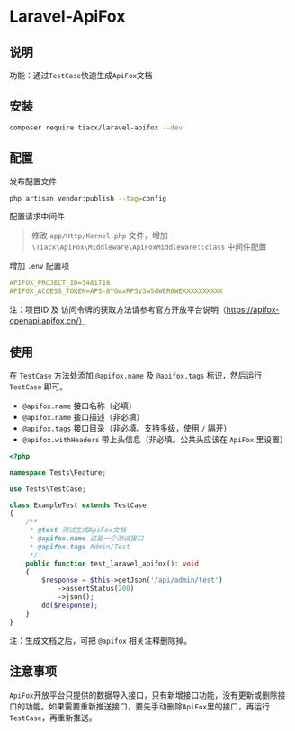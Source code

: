 Laravel-ApiFox
============

说明
---

功能：通过`TestCase`快速生成`ApiFox`文档

安装
---

```bash
composer require tiacx/laravel-apifox --dev
```

配置
---

发布配置文件

```bash
php artisan vendor:publish --tag=config
```

配置请求中间件

> 修改 `app/Http/Kernel.php` 文件，增加 `\Tiacx\ApiFox\Middleware\ApiFoxMiddleware::class` 中间件配置

增加 `.env` 配置项

```yaml
APIFOX_PROJECT_ID=3481718
APIFOX_ACCESS_TOKEN=APS-8YGmxRP5V3w5dWER6WEXXXXXXXXXX
```

注：项目ID 及 访问令牌的获取方法请参考官方开放平台说明（https://apifox-openapi.apifox.cn/）

使用
---

在 `TestCase` 方法处添加 `@apifox.name` 及 `@apifox.tags` 标识，然后运行 `TestCase` 即可。

+ `@apifox.name` 接口名称（必填）
+ `@apifox.name` 接口描述（非必填）
+ `@apifox.tags` 接口目录（非必填。支持多级，使用 `/` 隔开）
+ `@apifox.withHeaders` 带上头信息（非必填。公共头应该在 `ApiFox` 里设置）

```php
<?php

namespace Tests\Feature;

use Tests\TestCase;

class ExampleTest extends TestCase
{
    /**
     * @test 测试生成ApiFox文档
     * @apifox.name 这是一个测试接口
     * @apifox.tags Admin/Test
     */
    public function test_laravel_apifox(): void
    {
        $response = $this->getJson('/api/admin/test')
            ->assertStatus(200)
            ->json();
        dd($response);
    }
}
```

注：生成文档之后，可把 `@apifox` 相关注释删除掉。

注意事项
-------

`ApiFox`开放平台只提供的数据导入接口，只有新增接口功能，没有更新或删除接口的功能。如果需要重新推送接口，要先手动删除`ApiFox`里的接口，再运行`TestCase`，再重新推送。
